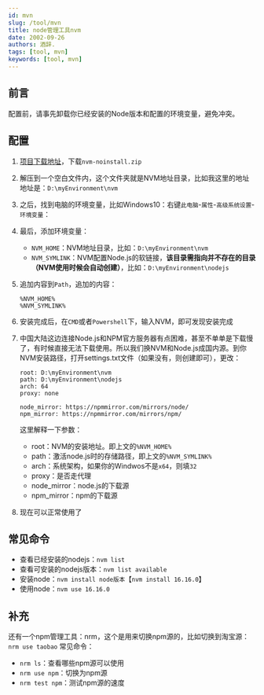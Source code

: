 ```yaml
---
id: mvn
slug: /tool/mvn
title: node管理工具nvm
date: 2002-09-26
authors: 酒辞.
tags: [tool, mvn]
keywords: [tool, mvn]
---
```


## 前言

配置前，请事先卸载你已经安装的Node版本和配置的环境变量，避免冲突。



## 配置

1. [项目下载地址](https://github.com/coreybutler/nvm-windows/releases)，下载`nvm-noinstall.zip`

2. 解压到一个空白文件内，这个文件夹就是NVM地址目录，比如我这里的地址地址是：`D:\myEnvironment\nvm`

3. 之后，找到电脑的环境变量，比如Windows10：右键`此电脑`-`属性`-`高级系统设置`-`环境变量`：

4. 最后，添加环境变量：

   - `NVM_HOME`：NVM地址目录，比如：`D:\myEnvironment\nvm`
   - `NVM_SYMLINK`：NVM配置Node.js的软链接，**该目录需指向并不存在的目录（NVM使用时候会自动创建）**，比如：`D:\myEnvironment\nodejs`

5. 追加内容到`Path`，追加的内容：

   ```
   %NVM_HOME%
   %NVM_SYMLINK%
   ```

6. 安装完成后，在`CMD`或者`Powershell`下，输入NVM，即可发现安装完成

7. 中国大陆这边连接Node.js和NPM官方服务器有点困难，甚至不单单是下载慢了，有时候直接无法下载使用。所以我们换NVM和Node.js成国内源。到你NVM安装路径，打开settings.txt文件（如果没有，则创建即可），更改：

   ```
   root: D:\myEnvironment\nvm
   path: D:\myEnvironment\nodejs
   arch: 64
   proxy: none
   
   node_mirror: https://npmmirror.com/mirrors/node/
   npm_mirror: https://npmmirror.com/mirrors/npm/
   ```

   这里解释一下参数：

   - root：NVM的安装地址。即上文的`%NVM_HOME%`
   - path：激活node.js时的存储路径，即上文的`%NVM_SYMLINK%`
   - arch：系统架构，如果你的Windwos不是`x64`，则填`32`
   - proxy：是否走代理
   - node_mirror：node.js的下载源
   - npm_mirror：npm的下载源

8. 现在可以正常使用了



## 常见命令

- 查看已经安装的nodejs：`nvm list`
- 查看可安装的nodejs版本：`nvm list available`
- 安装node：`nvm install node版本`【`nvm install 16.16.0`】
- 使用node：`nvm use 16.16.0`


## 补充
还有一个npm管理工具：nrm，这个是用来切换npm源的，比如切换到淘宝源：`nrm use taobao`
常见命令：
- `nrm ls`：查看哪些npm源可以使用
- `nrm use npm`：切换为npm源
- `nrm test npm`：测试npm源的速度